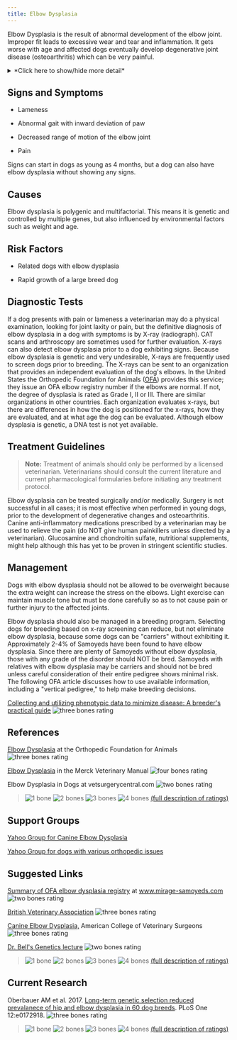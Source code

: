 ```yaml
---
title: Elbow Dysplasia
---
```


Elbow Dysplasia is the result of abnormal development of the elbow
joint.  Improper fit leads to excessive wear and tear and inflammation.
It gets worse with age and affected dogs eventually develop degenerative
joint disease (osteoarthritis) which can be very painful.


<details>
<summary>*Click here to show/hide more detail*</summary>

There are three different abnormalities that may occur singly or together in elbow dysplasia in one or both elbows:

- Fragmentation of the medial coronoid process of the ulna
- Osteochondritis (or osteochondrosis) of the medial humeral condyle
- Ununited anconeal process

[Description of abnormalities](http://www.merckvetmanual.com/mvm/musculoskeletal_system/arthropathies_and_related_disorders_in_small_animals/elbow_dysplasia_in_small_animals.html) in the Merck Veterinary Manual
![4 bones](/img/4-bones.gif)

</details>

Signs and Symptoms
------------------

-   Lameness

-   Abnormal gait with inward deviation of paw

-   Decreased range of motion of the elbow joint

-   Pain

Signs can start in dogs as young as 4 months, but a dog can also have
elbow dysplasia without showing any signs.

Causes
------

Elbow dysplasia is polygenic and multifactorial.  This means it is
genetic and controlled by multiple genes, but also influenced by
environmental factors such as weight and age.

Risk Factors
------------

-   Related dogs with elbow dysplasia

-   Rapid growth of a large breed dog

Diagnostic Tests
----------------

If a dog presents with pain or lameness a veterinarian may do a physical
examination, looking for joint laxity or pain, but the definitive
diagnosis of elbow dysplasia in a dog with symptoms is by X-ray
(radiograph).   CAT scans and arthroscopy are sometimes used for further
evaluation. X-rays can also detect elbow dysplasia prior to a dog
exhibiting signs.  Because elbow dysplasia is genetic and very
undesirable, X-rays are frequently used to screen dogs prior to
breeding.  The X-rays can be sent to an organization that provides an
independent evaluation of the dog's elbows.  In the United States the
Orthopedic Foundation for Animals
([OFA](https://www.ofa.org/)) provides this service;
they issue an OFA elbow registry number if the elbows are normal.  If
not, the degree of dysplasia is rated as Grade I, II or III.  There are
similar organizations in other countries.  Each organization evaluates
x-rays, but there are differences in how the dog is positioned for the
x-rays, how they are evaluated, and at what age the dog can be
evaluated.  Although elbow dysplasia is genetic, a DNA test is not yet
available.

Treatment Guidelines
--------------------

> **Note:** Treatment of animals should only be performed by a licensed
> veterinarian. Veterinarians should consult the current literature and
> current pharmacological formularies before initiating any treatment
> protocol.

Elbow dysplasia can be treated surgically and/or medically.  Surgery is
not successful in all cases; it is most effective when performed in
young dogs, prior to the development of degenerative changes and
osteoarthritis.   Canine anti-inflammatory medications prescribed by a
veterinarian may be used to relieve the pain (do NOT give human
painkillers unless directed by a veterinarian).  Glucosamine and
chondroitin sulfate, nutritional supplements, might help although this
has yet to be proven in stringent scientific studies.

Management
----------

Dogs with elbow dysplasia should not be allowed to be overweight because
the extra weight can increase the stress on the elbows.  Light exercise
can maintain muscle tone but must be done carefully so as to not cause
pain or further injury to the affected joints.



Elbow dysplasia should also be managed in a breeding program.  Selecting
dogs for breeding based on x-ray screening can reduce, but not eliminate
elbow dysplasia, because some dogs can be "carriers" without
exhibiting it.  Approximately 2-4% of Samoyeds have been found to have
elbow dysplasia.  Since there are plenty of Samoyeds without elbow
dysplasia, those with any grade of the disorder should NOT be bred.
Samoyeds with relatives with elbow dysplasia may be carriers and should
not be bred unless careful consideration of their entire pedigree shows
minimal risk.  The following OFA article discusses how to use available
information, including a "vertical pedigree," to help make breeding
decisions.

[Collecting and utilizing phenotypic data to minimize disease:  A breeder's practical guide](https://www.ofa.org/pdf/hovanart.pdf)  ![three
bones
rating](/img/3-bones.gif)





References
----------

[Elbow Dysplasia](https://www.ofa.org/diseases/elbow-dysplasia) at
the Orthopedic Foundation for Animals  ![three bones
rating](/img/3-bones.gif)

[Elbow
Dysplasia](http://www.merckvetmanual.com/mvm/musculoskeletal_system/arthropathies_and_related_disorders_in_small_animals/elbow_dysplasia_in_small_animals.html)
in the Merck Veterinary Manual  ![four bones
rating](/img/4-bones.gif)

Elbow Dysplasia in Dogs  at vetsurgerycentral.com  ![two bones
rating](/img/2-bones.gif)


> ![1 bone](/img/1-bone.gif)
> ![2 bones](/img/2-bones.gif)
> ![3 bones](/img/3-bones.gif)
> ![4 bones](/img/4-bones.gif)
> [(full description of ratings)](/diseases/ratings-what-do-they-mean)

Support Groups
--------------

[Yahoo Group for Canine Elbow
Dysplasia](https://groups.yahoo.com/neo/groups/k9elbow/info)

[Yahoo Group for dogs with various orthopedic
issues](https://groups.yahoo.com/neo/groups/orthodogs/info)

Suggested Links
---------------

[Summary of OFA elbow dysplasia
registry](http://www.mirage-samoyeds.com/elbowofa.htm)
at www.mirage-samoyeds.com  ![two bones
rating](/img/2-bones.gif)

[British Veterinary
Association](https://www.bva.co.uk/uploadedFiles/Content/Canine_Health_Schemes/Elbow_Scheme/CHS-elbow-dyspalsia-feb-2014.pdf)
![three bones
rating](/img/3-bones.gif)

[Canine Elbow
Dysplasia,](https://www.acvs.org/small-animal/canine-elbow-dysplasia)
American College of Veterinary Surgeons ![three bones
rating](/img/3-bones.gif)

[Dr. Bell's Genetics
lecture](/files/dr_bell_genetics_lecture.pdf)
![two bones
rating](/img/2-bones.gif)




> ![1 bone](/img/1-bone.gif)
> ![2 bones](/img/2-bones.gif)
> ![3 bones](/img/3-bones.gif)
> ![4 bones](/img/4-bones.gif)
> [(full description of ratings)](/diseases/ratings-what-do-they-mean)


## Current Research

Oberbauer AM et al. 2017.  [Long-term genetic selection reduced prevalanece of hip and elbow dysplasia in 60 dog breeds](https://www.ncbi.nlm.nih.gov/pmc/articles/PMC5325577/).  PLoS One 12:e0172918.  ![three bones rating](/img/3-bones.gif)

> ![1 bone](/img/1-bone.gif)
> ![2 bones](/img/2-bones.gif)
> ![3 bones](/img/3-bones.gif)
> ![4 bones](/img/4-bones.gif)
> [(full description of ratings)](/diseases/ratings-what-do-they-mean)
